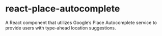 # react-place-autocomplete
A React component that utilizes Google’s Place Autocomplete service to provide users with type-ahead location suggestions.
